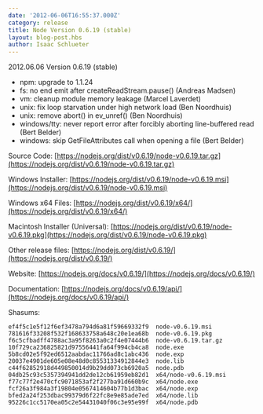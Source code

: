 ```yaml
---
date: '2012-06-06T16:55:37.000Z'
category: release
title: Node Version 0.6.19 (stable)
layout: blog-post.hbs
author: Isaac Schlueter
---
```


2012.06.06 Version 0.6.19 (stable)

- npm: upgrade to 1.1.24
- fs: no end emit after createReadStream.pause() (Andreas Madsen)
- vm: cleanup module memory leakage (Marcel Laverdet)
- unix: fix loop starvation under high network load (Ben Noordhuis)
- unix: remove abort() in ev_unref() (Ben Noordhuis)
- windows/tty: never report error after forcibly aborting line-buffered read (Bert Belder)
- windows: skip GetFileAttributes call when opening a file (Bert Belder)

Source Code: [https://nodejs.org/dist/v0.6.19/node-v0.6.19.tar.gz](https://nodejs.org/dist/v0.6.19/node-v0.6.19.tar.gz)

Windows Installer: [https://nodejs.org/dist/v0.6.19/node-v0.6.19.msi](https://nodejs.org/dist/v0.6.19/node-v0.6.19.msi)

Windows x64 Files: [https://nodejs.org/dist/v0.6.19/x64/](https://nodejs.org/dist/v0.6.19/x64/)

Macintosh Installer (Universal): [https://nodejs.org/dist/v0.6.19/node-v0.6.19.pkg](https://nodejs.org/dist/v0.6.19/node-v0.6.19.pkg)

Other release files: [https://nodejs.org/dist/v0.6.19/](https://nodejs.org/dist/v0.6.19/)

Website: [https://nodejs.org/docs/v0.6.19/](https://nodejs.org/docs/v0.6.19/)

Documentation: [https://nodejs.org/docs/v0.6.19/api/](https://nodejs.org/docs/v0.6.19/api/)

Shasums:

```
ef4f5c1e5f12f6ef3478a794d6a81f59669332f9  node-v0.6.19.msi
781616f33208f532f168633758a648c20e1ea68b  node-v0.6.19.pkg
f6c5cfbadff4788ac3a95f8263a0c2f4e07444b6  node-v0.6.19.tar.gz
10f729ca236825821d97556441fa64f994cb4ca8  node.exe
5b8cd02e5f92ed6512aabdac11766ad8c1abc436  node.exp
20037e4901de605e08e48d0c85531334912844e3  node.lib
c44f62852918d449850014d9b29dd073cb6920a5  node.pdb
04db25c93c5357394941dd2de12cb61959eb82d1  x64/node-v0.6.19.msi
f77c77f2e470cfc9071853af2f277ba91d660b9c  x64/node.exe
fcf26a3f984a3f19804e0567414604b77b1d3bac  x64/node.exp
bfed2a24f253dbac99379d6f22fc8e9e85ade7ed  x64/node.lib
95226c1cc5170ea05c2e54431040f06c3e95e99f  x64/node.pdb
```
